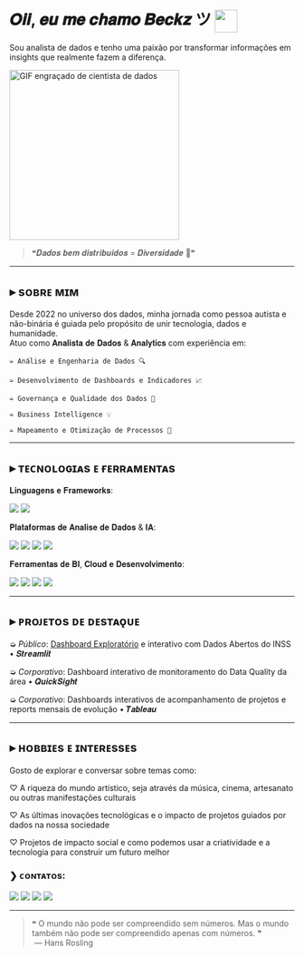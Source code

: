 # 𝑶𝒊𝒊, 𝒆𝒖 𝒎𝒆 𝒄𝒉𝒂𝒎𝒐 𝑩𝒆𝒄𝒌𝒛 ツ  <img src="https://media1.giphy.com/media/v1.Y2lkPTc5MGI3NjExdzRnZ2I1eThjcGk4cnE3ejNpd3NnaTExc3MzeTRqN2xwZXF0OWlseiZlcD12MV9pbnRlcm5hbF9naWZfYnlfaWQmY3Q9Zw/tHIRLHtNwxpjIFqPdV/giphy.gif" width="40" style="vertical-align:middle" />  

Sou analista de dados e tenho uma paixão por transformar informações em insights que realmente fazem a diferença.

<img src="https://media3.giphy.com/media/v1.Y2lkPTc5MGI3NjExZmRqODRydTQwcnY0ODlkajJ1OWoxejdlcDIxMnFtN2JxdGs3MWNkbCZlcD12MV9pbnRlcm5hbF9naWZfYnlfaWQmY3Q9Zw/UEGwYCVTBFa9tJEf66/giphy.gif" width="300" alt="GIF engraçado de cientista de dados">

> ❝𝑫𝒂𝒅𝒐𝒔 𝒃𝒆𝒎 𝒅𝒊𝒔𝒕𝒓𝒊𝒃𝒖𝒊𝒅𝒐𝒔 = 𝑫𝒊𝒗𝒆𝒓𝒔𝒊𝒅𝒂𝒅𝒆 🌈❞

---

## ▸ sᴏʙʀᴇ ᴍɪᴍ

Desde 2022 no universo dos dados, minha jornada como pessoa autista e não-binária é guiada pelo propósito de unir tecnologia, dados e humanidade.  
Atuo como 𝐀𝐧𝐚𝐥𝐢𝐬𝐭𝐚 𝐝𝐞 𝐃𝐚𝐝𝐨𝐬 & 𝐀𝐧𝐚𝐥𝐲𝐭𝐢𝐜𝐬 com experiência em:

    ➭ Análise e Engenharia de Dados 🔍

    ➭ Desenvolvimento de Dashboards e Indicadores 📈

    ➭ Governança e Qualidade dos Dados 🚩

    ➭ Business Intelligence 💡

    ➭ Mapeamento e Otimização de Processos 🚀

---

## ▸ ᴛᴇᴄɴᴏʟᴏɢɪᴀs ᴇ ғᴇʀʀᴀᴍᴇɴᴛᴀs

𝐋𝐢𝐧𝐠𝐮𝐚𝐠𝐞𝐧𝐬 𝐞 𝐅𝐫𝐚𝐦𝐞𝐰𝐨𝐫𝐤𝐬:

<img src="https://img.shields.io/badge/Python-3776AB?style=for-the-badge&logo=python&logoColor=white"/> <img src="https://img.shields.io/badge/Streamlit-FF4B4B?style=for-the-badge&logo=streamlit&logoColor=white"/>

𝐏𝐥𝐚𝐭𝐚𝐟𝐨𝐫𝐦𝐚𝐬 𝐝𝐞 𝐀𝐧𝐚𝐥𝐢𝐬𝐞 𝐝𝐞 𝐃𝐚𝐝𝐨𝐬 & 𝐈𝐀:

<img src="https://img.shields.io/badge/Jupyter-F37626?style=for-the-badge&logo=jupyter&logoColor=white"/> <img src="https://img.shields.io/badge/Alteryx-00394D?style=for-the-badge&logo=alteryx&logoColor=white"/> <img src="https://img.shields.io/badge/KNIME-002244?style=for-the-badge&logo=knime&logoColor=white"/> <img src="https://img.shields.io/badge/AWS_SageMaker-232F3E?style=for-the-badge&logo=amazon-aws&logoColor=white"/>

𝐅𝐞𝐫𝐫𝐚𝐦𝐞𝐧𝐭𝐚𝐬 𝐝𝐞 𝐁𝐈, 𝐂𝐥𝐨𝐮𝐝 𝐞 𝐃𝐞𝐬𝐞𝐧𝐯𝐨𝐥𝐯𝐢𝐦𝐞𝐧𝐭𝐨:

<img src="https://img.shields.io/badge/TABLEAU-E97627?style=for-the-badge&logo=tableau&logoColor=white"/> <img src="https://img.shields.io/badge/AWS_QuickSight-2566FF?style=for-the-badge&logo=amazon-aws&logoColor=white"/> <img src="https://img.shields.io/badge/GitHub-181717?style=for-the-badge&logo=github&logoColor=white"/> <img src="https://img.shields.io/badge/VSCode-007ACC?style=for-the-badge&logo=visual-studio-code&logoColor=white"/>

---

## ▸ ᴘʀᴏᴊᴇᴛᴏs ᴅᴇ ᴅᴇsᴛᴀǫᴜᴇ

➭ *Público*: [Dashboard Exploratório](https://github.com/beckz-aguiar/Dashboard_INSS) e interativo com Dados Abertos do INSS • 𝑺𝒕𝒓𝒆𝒂𝒎𝒍𝒊𝒕

➭  *Corporativo*: Dashboard interativo de monitoramento do Data Quality da área • 𝑸𝒖𝒊𝒄𝒌𝑺𝒊𝒈𝒉𝒕

➭  *Corporativo*: Dashboards interativos de acompanhamento de projetos e reports mensais de evolução • 𝑻𝒂𝒃𝒍𝒆𝒂𝒖

---

## ▸ ʜᴏʙʙɪᴇs ᴇ ɪɴᴛᴇʀᴇssᴇs

Gosto de explorar e conversar sobre temas como:

♡ A riqueza do mundo artístico, seja através da música, cinema, artesanato ou outras manifestações culturais

♡ As últimas inovações tecnológicas e o impacto de projetos guiados por dados na nossa sociedade

♡ Projetos de impacto social e como podemos usar a criatividade e a tecnologia para construir um futuro melhor
### ❯ ᴄᴏɴᴛᴀᴛᴏs:

<div>
<a href="https://www.linkedin.com/in/beckzaguiar/" target="_blank"><img loading="lazy" src="https://img.shields.io/badge/-LinkedIn-%230077B5?style=for-the-badge&logo=linkedin&logoColor=white" target="_blank"></a>
<a href = "mailto:beca.aguiar12@gmail.com"><img loading="lazy" src="https://img.shields.io/badge/Gmail-D14836?style=for-the-badge&logo=gmail&logoColor=white" target="_blank"></a>
<a href="https://www.instagram.com/b.eckz" target="_blank"><img loading="lazy" src="https://img.shields.io/badge/-Instagram-%23E4405F?style=for-the-badge&logo=instagram&logoColor=white" target="_blank"></a>
<a href="https://www.youtube.com/@beckzaguiar134/playlists" target="_blank"><img loading="lazy" src="https://img.shields.io/badge/YouTube-FF0000?style=for-the-badge&logo=youtube&logoColor=white" target="_blank"></a>  
</div>

---

> ❝ O mundo não pode ser compreendido sem números. Mas o mundo também não pode ser compreendido apenas com números. ❞  
> — Hans Rosling
